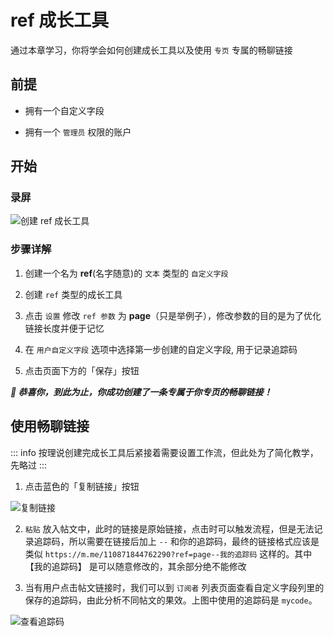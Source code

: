 # ref 成长工具

通过本章学习，你将学会如何创建成长工具以及使用 `专页` 专属的畅聊链接

## 前提

* 拥有一个自定义字段

* 拥有一个 `管理员` 权限的账户

## 开始

### 录屏

![创建 ref 成长工具](/imgs/create_ref.gif)

### 步骤详解

1. 创建一个名为 **ref**(名字随意)的 `文本` 类型的 `自定义字段`

2. 创建 `ref` 类型的成长工具

3. 点击 `设置` 修改 `ref 参数` 为 **page**（只是举例子），修改参数的目的是为了优化链接长度并便于记忆

4. 在 `用户自定义字段` 选项中选择第一步创建的自定义字段, 用于记录追踪码

5. 点击页面下方的「保存」按钮

***🎉 恭喜你，到此为止，你成功创建了一条专属于你专页的畅聊链接！***

## 使用畅聊链接

::: info
按理说创建完成长工具后紧接着需要设置工作流，但此处为了简化教学，先略过
:::

1. 点击蓝色的「复制链接」按钮

![复制链接](/imgs/copy_link.png)

2. `粘贴` 放入帖文中，此时的链接是原始链接，点击时可以触发流程，但是无法记录追踪码，所以需要在链接后加上 `--` 和你的追踪码，最终的链接格式应该是类似 `https://m.me/110871844762290?ref=page--我的追踪码` 这样的。其中 【我的追踪码】 是可以随意修改的，其余部分绝不能修改

3. 当有用户点击帖文链接时，我们可以到 `订阅者` 列表页面查看自定义字段列里的保存的追踪码，由此分析不同帖文的果效。上图中使用的追踪码是 `mycode`。

![查看追踪码](/imgs/look_field.png)